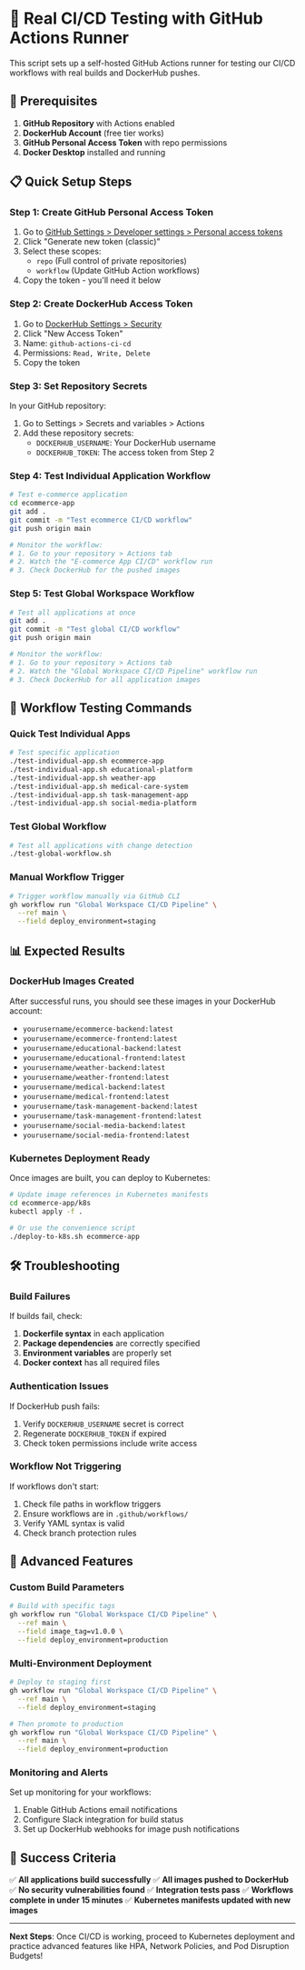 # 🚀 Real CI/CD Testing with GitHub Actions Runner

This script sets up a self-hosted GitHub Actions runner for testing our CI/CD workflows with real builds and DockerHub pushes.

## 🎯 Prerequisites

1. **GitHub Repository** with Actions enabled
2. **DockerHub Account** (free tier works)
3. **GitHub Personal Access Token** with repo permissions
4. **Docker Desktop** installed and running

## 📋 Quick Setup Steps

### Step 1: Create GitHub Personal Access Token
1. Go to [GitHub Settings > Developer settings > Personal access tokens](https://github.com/settings/tokens)
2. Click "Generate new token (classic)"
3. Select these scopes:
   - `repo` (Full control of private repositories)
   - `workflow` (Update GitHub Action workflows)
4. Copy the token - you'll need it below

### Step 2: Create DockerHub Access Token
1. Go to [DockerHub Settings > Security](https://hub.docker.com/settings/security)
2. Click "New Access Token"
3. Name: `github-actions-ci-cd`
4. Permissions: `Read, Write, Delete`
5. Copy the token

### Step 3: Set Repository Secrets
In your GitHub repository:
1. Go to Settings > Secrets and variables > Actions
2. Add these repository secrets:
   - `DOCKERHUB_USERNAME`: Your DockerHub username
   - `DOCKERHUB_TOKEN`: The access token from Step 2

### Step 4: Test Individual Application Workflow
```bash
# Test e-commerce application
cd ecommerce-app
git add .
git commit -m "Test ecommerce CI/CD workflow"
git push origin main

# Monitor the workflow:
# 1. Go to your repository > Actions tab
# 2. Watch the "E-commerce App CI/CD" workflow run
# 3. Check DockerHub for the pushed images
```

### Step 5: Test Global Workspace Workflow
```bash
# Test all applications at once
git add .
git commit -m "Test global CI/CD workflow"
git push origin main

# Monitor the workflow:
# 1. Go to your repository > Actions tab  
# 2. Watch the "Global Workspace CI/CD Pipeline" workflow run
# 3. Check DockerHub for all application images
```

## 🔧 Workflow Testing Commands

### Quick Test Individual Apps
```bash
# Test specific application
./test-individual-app.sh ecommerce-app
./test-individual-app.sh educational-platform
./test-individual-app.sh weather-app
./test-individual-app.sh medical-care-system
./test-individual-app.sh task-management-app
./test-individual-app.sh social-media-platform
```

### Test Global Workflow
```bash
# Test all applications with change detection
./test-global-workflow.sh
```

### Manual Workflow Trigger
```bash
# Trigger workflow manually via GitHub CLI
gh workflow run "Global Workspace CI/CD Pipeline" \
  --ref main \
  --field deploy_environment=staging
```

## 📊 Expected Results

### DockerHub Images Created
After successful runs, you should see these images in your DockerHub account:

- `yourusername/ecommerce-backend:latest`
- `yourusername/ecommerce-frontend:latest`
- `yourusername/educational-backend:latest`
- `yourusername/educational-frontend:latest`
- `yourusername/weather-backend:latest`
- `yourusername/weather-frontend:latest`
- `yourusername/medical-backend:latest`
- `yourusername/medical-frontend:latest`
- `yourusername/task-management-backend:latest`
- `yourusername/task-management-frontend:latest`
- `yourusername/social-media-backend:latest`
- `yourusername/social-media-frontend:latest`

### Kubernetes Deployment Ready
Once images are built, you can deploy to Kubernetes:

```bash
# Update image references in Kubernetes manifests
cd ecommerce-app/k8s
kubectl apply -f .

# Or use the convenience script
./deploy-to-k8s.sh ecommerce-app
```

## 🛠️ Troubleshooting

### Build Failures
If builds fail, check:
1. **Dockerfile syntax** in each application
2. **Package dependencies** are correctly specified
3. **Environment variables** are properly set
4. **Docker context** has all required files

### Authentication Issues
If DockerHub push fails:
1. Verify `DOCKERHUB_USERNAME` secret is correct
2. Regenerate `DOCKERHUB_TOKEN` if expired
3. Check token permissions include write access

### Workflow Not Triggering
If workflows don't start:
1. Check file paths in workflow triggers
2. Ensure workflows are in `.github/workflows/`
3. Verify YAML syntax is valid
4. Check branch protection rules

## 🚀 Advanced Features

### Custom Build Parameters
```bash
# Build with specific tags
gh workflow run "Global Workspace CI/CD Pipeline" \
  --ref main \
  --field image_tag=v1.0.0 \
  --field deploy_environment=production
```

### Multi-Environment Deployment
```bash
# Deploy to staging first
gh workflow run "Global Workspace CI/CD Pipeline" \
  --ref main \
  --field deploy_environment=staging

# Then promote to production
gh workflow run "Global Workspace CI/CD Pipeline" \
  --ref main \
  --field deploy_environment=production
```

### Monitoring and Alerts
Set up monitoring for your workflows:
1. Enable GitHub Actions email notifications
2. Configure Slack integration for build status
3. Set up DockerHub webhooks for image push notifications

## 🎯 Success Criteria

✅ **All applications build successfully**
✅ **All images pushed to DockerHub**  
✅ **No security vulnerabilities found**
✅ **Integration tests pass**
✅ **Workflows complete in under 15 minutes**
✅ **Kubernetes manifests updated with new images**

---

**Next Steps**: Once CI/CD is working, proceed to Kubernetes deployment and practice advanced features like HPA, Network Policies, and Pod Disruption Budgets!